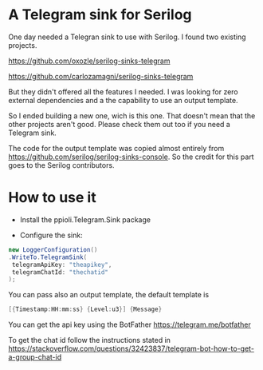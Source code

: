 # A Telegram sink for Serilog

One day needed a Telegran sink to use with Serilog. I found two existing projects.

https://github.com/oxozle/serilog-sinks-telegram

https://github.com/carlozamagni/serilog-sinks-telegram

But they didn't offered all the features I needed. I was looking for zero external dependencies and a the capability to use an output template.

So I ended building a new one, wich is this one. That doesn't mean that the other projects aren't good. Please check them out too if you need a Telegram sink.

The code for the output template was copied almost entirely from https://github.com/serilog/serilog-sinks-console. So the credit for this part goes to the Serilog contributors.

# How to use it

* Install the ppioli.Telegram.Sink package

* Configure the sink:

```csharp
new LoggerConfiguration()
.WriteTo.TelegramSink(
 telegramApiKey: "theapikey",
 telegramChatId: "thechatid"
);
```
You can pass also an output template, the default template is

```csharp
[{Timestamp:HH:mm:ss} {Level:u3}] {Message}
```

You can get the api key using the BotFather https://telegram.me/botfather

To get the chat id follow the instructions stated in https://stackoverflow.com/questions/32423837/telegram-bot-how-to-get-a-group-chat-id
